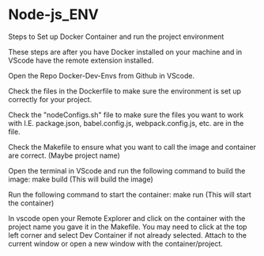 # Node-js_ENV

Steps to Set up Docker Container and
run the project environment

These steps are after you have Docker installed on your machine and in VScode have the remote extension installed.

Open the Repo Docker-Dev-Envs from Github in VScode.

Check the files in the Dockerfile to make sure the environment is set up correctly for your project.

Check the "nodeConfigs.sh" file to make sure the files you want to work with I.E. package.json, babel.config.js, webpack.config.js, etc. are in the file.

Check the Makefile to ensure what you want to call the image and container are correct. (Maybe project name)

Open the terminal in VScode and run the following command to build the image: make build (This will build the image)

Run the following command to start the container: make run (This will start the container)

In vscode open your Remote Explorer and click on the container with the project name you gave it in the Makefile. You may need to click at the top left corner and select Dev Container if not already selected. Attach to the current window or open a new window with the container/project.
